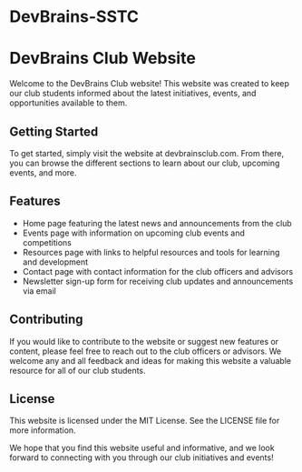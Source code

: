 # DevBrains-SSTC

# DevBrains Club Website
Welcome to the DevBrains Club website! This website was created to keep our club students informed about the latest initiatives, events, and opportunities available to them.

## Getting Started
To get started, simply visit the website at devbrainsclub.com. From there, you can browse the different sections to learn about our club, upcoming events, and more.

## Features

- Home page featuring the latest news and announcements from the club
- Events page with information on upcoming club events and competitions
- Resources page with links to helpful resources and tools for learning and development
- Contact page with contact information for the club officers and advisors
- Newsletter sign-up form for receiving club updates and announcements via email

## Contributing
If you would like to contribute to the website or suggest new features or content, please feel free to reach out to the club officers or advisors. We welcome any and all feedback and ideas for making this website a valuable resource for all of our club students.

## License
This website is licensed under the MIT License. See the LICENSE file for more information.

We hope that you find this website useful and informative, and we look forward to connecting with you through our club initiatives and events!
